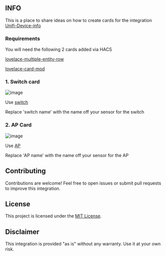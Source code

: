 ## INFO

This is a place to share ideas on how to create cards for the integration [Unifi-Device-info](https://github.com/w1tw0lf/Unifi-Device-info)

### Requirements

You will need the following 2 cards added via HACS

[lovelace-multiple-entity-row](https://github.com/benct/lovelace-multiple-entity-row)

[lovelace-card-mod](https://github.com/thomasloven/lovelace-card-mod)

### 1. Switch card

![image](https://github.com/user-attachments/assets/7e3f796e-a40a-48b6-8042-4d4f3ee4b97f)

Use [switch](https://github.com/w1tw0lf/Unifi-Device-info-display/blob/main/Switch%20card.yaml)

Replace 'switch name' with the name off your sensor for the switch

### 2. AP Card

![image](https://github.com/user-attachments/assets/ce689902-e7d4-4d9a-8c6d-27bb78a62a57)

Use [AP](https://github.com/w1tw0lf/Unifi-Device-info-display/blob/main/AP%20card.yaml)

Replace 'AP name' with the name off your sensor for the AP

## Contributing

Contributions are welcome! Feel free to open issues or submit pull requests to improve this integration.

## License

This project is licensed under the [MIT License](LICENSE).

## Disclaimer

This integration is provided "as is" without any warranty. Use it at your own risk.
